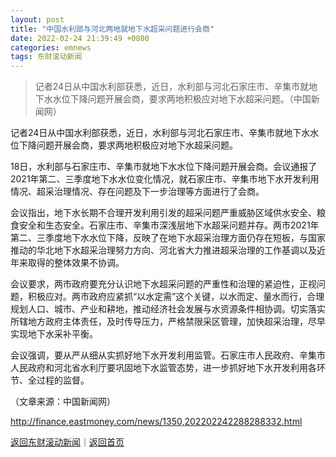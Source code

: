 ```yaml
---
layout: post
title: "中国水利部与河北两地就地下水超采问题进行会商"
date: 2022-02-24 21:39:49 +0800
categories: emnews
tags: 东财滚动新闻
---
```

> 记者24日从中国水利部获悉，近日，水利部与河北石家庄市、辛集市就地下水水位下降问题开展会商，要求两地积极应对地下水超采问题。（中国新闻网）

<p>记者24日从中国水利部获悉，近日，水利部与河北石家庄市、辛集市就地下水水位下降问题开展会商，要求两地积极应对地下水超采问题。</p>
 <p>18日，水利部与石家庄市、辛集市就地下水水位下降问题开展会商。会议通报了2021年第二、三季度地下水水位变化情况，就石家庄市、辛集市地下水开发利用情况、超采治理情况、存在问题及下一步治理等方面进行了会商。</p>
 <p>会议指出，地下水长期不合理开发利用引发的超采问题严重威胁区域供水安全、粮食安全和生态安全。石家庄市、辛集市深浅层地下水超采问题并存。两市2021年第二、三季度地下水水位下降，反映了在地下水超采治理方面仍存在短板，与国家推动的华北地下水超采治理努力方向、河北省大力推进超采治理的工作基调以及近年来取得的整体效果不协调。</p>
 <p>会议要求，两市政府要充分认识地下水超采问题的严重性和治理的紧迫性，正视问题，积极应对。两市政府应紧抓“以水定需”这个关键，以水而定、量水而行，合理规划人口、城市、产业和耕地，推动经济社会发展与水资源条件相协调。切实落实所辖地方政府主体责任，及时传导压力，严格禁限采区管理，加快超采治理，尽早实现地下水采补平衡。</p>
 <p>会议强调，要从严从细从实抓好地下水开发利用监管。石家庄市人民政府、辛集市人民政府和河北省水利厅要巩固地下水监管态势，进一步抓好地下水开发利用各环节、全过程的监督。</p><p class="em_media">（文章来源：中国新闻网）</p>

<http://finance.eastmoney.com/news/1350,202202242288288332.html>

[返回东财滚动新闻](//finews.withounder.com/emnews/)｜[返回首页](//finews.withounder.com/)